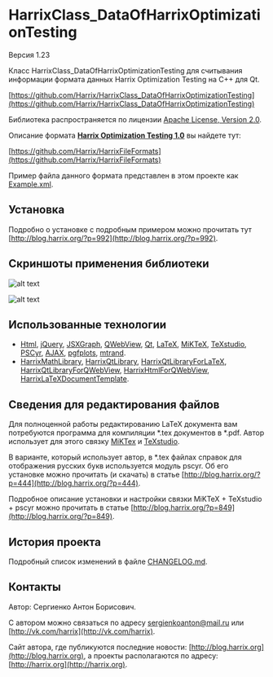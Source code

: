 HarrixClass_DataOfHarrixOptimizationTesting
===========================================

Версия 1.23

Класс HarrixClass_DataOfHarrixOptimizationTesting для считывания информации формата данных Harrix Optimization Testing на C++ для Qt.

[https://github.com/Harrix/HarrixClass_DataOfHarrixOptimizationTesting](https://github.com/Harrix/HarrixClass_DataOfHarrixOptimizationTesting)

Библиотека распространяется по лицензии [Apache License, Version 2.0](https://github.com/Harrix/HarrixClass_DataOfHarrixOptimizationTesting/blob/master/LICENSE.txt).

Описание формата [**Harrix Optimization Testing 1.0**](https://github.com/Harrix/HarrixFileFormats/tree/master/Harrix%20Optimization%20Testing%201.0) вы найдете тут:

[https://github.com/Harrix/HarrixFileFormats](https://github.com/Harrix/HarrixFileFormats)

Пример файла данного формата представлен в этом проекте как [Example.xml](https://github.com/Harrix/HarrixClass_DataOfHarrixOptimizationTesting/blob/master/Example.xml).

Установка
---------

Подробно о установке с подробным примером можно прочитать тут [http://blog.harrix.org/?p=992](http://blog.harrix.org/?p=992).

Скриншоты применения библиотеки
-------------------------------

![alt text](https://raw.github.com/Harrix/HarrixClass_DataOfHarrixOptimizationTesting/master/imagesforgithub/example1.png "Пример вывода HTML кода")

![alt text](https://raw.github.com/Harrix/HarrixClass_DataOfHarrixOptimizationTesting/master/imagesforgithub/example2.png "Пример вывода LaTeX кода")

Использованные технологии
-------------------------

- [Html](http://ru.wikipedia.org/wiki/HTML), [jQuery](http://jquery.com/), [JSXGraph](https://github.com/jsxgraph/jsxgraph), [QWebView](http://qt-project.org/doc/qt-5/qwebview.html), [Qt](http://qt-project.org/), [LaTeX](http://ru.wikipedia.org/wiki/LaTeX), [MiKTeX](http://miktex.org/), [TeXstudio](http://texstudio.sourceforge.net/), [PSCyr]([http://blog.harrix.org/?p=444](http://blog.harrix.org/?p=444)),  [AJAX](http://ru.wikipedia.org/wiki/AJAX), [pgfplots](http://pgfplots.sourceforge.net/), [mtrand](http://www.bedaux.net/mtrand/).
- [HarrixMathLibrary](https://github.com/Harrix/HarrixMathLibrary), [HarrixQtLibrary](https://github.com/Harrix/HarrixQtLibrary), [HarrixQtLibraryForLaTeX](https://github.com/Harrix/HarrixQtLibraryForLaTeX), [HarrixQtLibraryForQWebView](https://github.com/Harrix/HarrixQtLibraryForQWebView), [HarrixHtmlForQWebView](https://github.com/Harrix/HarrixHtmlForQWebView), [HarrixLaTeXDocumentTemplate](https://github.com/Harrix/HarrixLaTeXDocumentTemplate).

Сведения для редактирования файлов
----------------------------------

Для полноценной работы редактированию LaTeX документа вам потребуются программа для компиляции \*.tex документов в \*.pdf. Автор использует для этого связку [MiKTex](http://www.miktex.org/) и [TeXstudio](http://texstudio.sourceforge.net/). 

В варианте, который использует автор, в \*.tex файлах справок для отображения русских букв используется модуль pscyr. Об его установке можно прочитать (и скачать) в статье [http://blog.harrix.org/?p=444](http://blog.harrix.org/?p=444).

Подробное описание установки и настройки связки MiKTeX + TeXstudio + pscyr можно прочитать в статье [http://blog.harrix.org/?p=849](http://blog.harrix.org/?p=849).

История проекта
---------------

Подробный список изменений в файле [CHANGELOG.md](https://github.com/Harrix/HarrixClass_DataOfHarrixOptimizationTesting/blob/master/CHANGELOG.md).

Контакты
--------

Автор: Сергиенко Антон Борисович.

С автором можно связаться по адресу [sergienkoanton@mail.ru](mailto:sergienkoanton@mail.ru) или  [http://vk.com/harrix](http://vk.com/harrix).

Сайт автора, где публикуются последние новости: [http://blog.harrix.org](http://blog.harrix.org), а проекты располагаются по адресу: [http://harrix.org](http://harrix.org).
